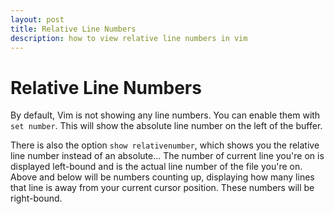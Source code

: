 ```yaml
---
layout: post
title: Relative Line Numbers
description: how to view relative line numbers in vim
---
```


# Relative Line Numbers

By default, Vim is not showing any line numbers. You can enable them with `set number`. This will show the absolute line number on the left of the buffer.

There is also the option `show relativenumber`, which shows you the relative line number instead of an absolute...
The number of current line you're on is displayed left-bound and is the actual line number of the file you're on. Above and below will be numbers counting up, displaying how many lines that line is away from your current cursor position. These numbers will be right-bound.
